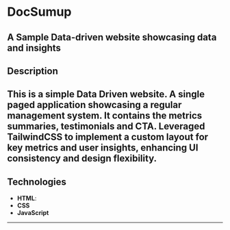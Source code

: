 # DocSumup


A Sample Data-driven website showcasing data and insights
---

## Description

This is a **simple Data Driven** website. 
A single paged application showcasing a regular management system.
It contains the metrics summaries, testimonials and CTA. 
Leveraged TailwindCSS to implement a custom layout for key metrics and user insights, enhancing UI consistency and design flexibility.
---

## Technologies

- **HTML**:
- **CSS**
- **JavaScript** 
  
---





